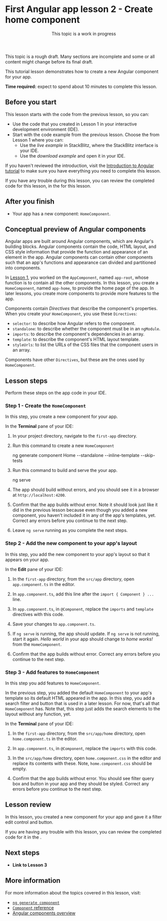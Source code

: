 # First Angular app lesson 2 - Create home component

<div class="callout is-important">

<header>This topic is a work in progress</header>

This topic is a rough draft. Many sections are incomplete and some or all content might change before its final draft.

<!--
This topic is a first draft. It is complete, but it some or all content might change before its final draft.

This topic is a final draft. It is complete and ready for review.
-->

</div>

This tutorial lesson demonstrates how to create a new Angular component for your app.

**Time required:** expect to spend about 10 minutes to complete this lesson.

## Before you start

This lesson starts with the code from the previous lesson, so you can:

*   Use the code that you created in Lesson 1 in your interactive development environment (IDE).
*   Start with the code example from the previous lesson. Choose the <live-example name="first-app-lesson-01"></live-example> from Lesson 1 where you can:
    *   Use the *live example* in StackBlitz, where the StackBlitz interface is your IDE.
    *   Use the *download example* and open it in your IDE.

If you haven't reviewed the introduction, visit the [Introduction to Angular tutorial](tutorial/first-app) to make sure you have everything you need to complete this lesson.

If you have any trouble during this lesson, you can review the completed code for this lesson, in the <live-example></live-example> for this lesson.

## After you finish

* Your app has a new component: `HomeComponent`.

## Conceptual preview of Angular components

Angular apps are built around Angular components, which are Angular's building blocks.
Angular components contain the code, HTML layout, and CSS style information that provide the function and appearance of an element in the app.
Angular components can contain other components such that an app's functions and appearance can divided and partitioned into components.

In [Lesson 1](tutorial/first-app/first-app-lesson-01), you worked on the `AppComponent`, named `app-root`, whose function is to contain all the other components.
In this lesson, you create a `HomeComponent`, named `app-home`, to provide the home page of the app.
In later lessons, you create more components to provide more features to the app.

Components contain *Directives* that describe the component's properties.
When you create your `HomeComponent`, you use these `Directives`:

*   `selector`: to describe how Angular refers to the component.
*   `standalone`: to describe whether the component must be in an `ngModule`.
*   `imports`: to describe the component's dependencies in an array.
*   `template`: to describe the component's HTML layout template.
*   `styleUrls`: to list the URLs of the CSS files that the component users in an array.

Components have other `Directives`, but these are the ones used by `HomeComponent`.

## Lesson steps

Perform these steps on the app code in your IDE.

### Step 1 - Create the `HomeComponent`

In this step, you create a new component for your app.

In the **Terminal** pane of your IDE:

1.  In your project directory, navigate to the `first-app` directory.
1.  Run this command to create a new `HomeComponent`

    <code-example format="shell" language="shell">

    ng generate component Home --standalone --inline-template --skip-tests

    </code-example>

1.  Run this command to build and serve the your app.

    <code-example format="shell" language="shell">

    ng serve

    </code-example>

1.  The app should build without errors, and you should see it in a browser at `http://localhost:4200`.
1.  Confirm that the app builds without error.
    Note it should look just like it did in the previous lesson because even though you added a new component, you haven't included it in any of the app's templates, yet.
    Correct any errors before you continue to the next step.
1.  Leave `ng serve` running as you complete the next steps.

### Step 2 - Add the new component to your app's layout

In this step, you add the new component to your app's layout so that it appears on your app.

In the **Edit** pane of your IDE:

1.  In the `first-app` directory, from the `src/app` directory, open `app.component.ts` in the editor.
1.  In `app.component.ts`, add this line after the `import { Component } ...` line.

    <code-example header="Add to src/app/app.component.ts" path="first-app-lesson-02/src/app/app.component.ts" region="import-home"></code-example>

1.  In `app.component.ts`, in `@Component`, replace the `imports` and `template` directives with this code.

    <code-example header="Replace in src/app/app.component.ts" path="first-app-lesson-02/src/app/app.component.ts" region="app-directives"></code-example>

1.  Save your changes to  `app.component.ts`.
1.  If `ng serve` is running, the app should update.
    If `ng serve` is not running, start it again.
    *Hello world* in your app should change to *home works!* from the `HomeComponent`.
1.  Confirm that the app builds without error.
    Correct any errors before you continue to the next step.

### Step 3 - Add features to `HomeComponent`

In this step you add features to `HomeComponent`.

In the previous step, you added the default `HomeComponent` to your app's template so its default HTML appeared in the app.
In this step, you add a search filter and button that is used in a later lesson.
For now, that's all that `HomeComponent` has.
Note that, this step just adds the search elements to the layout without any function, yet.

In the **Terminal** pane of your IDE:

1.  In the `first-app` directory, from the `src/app/home` directory, open `home.component.ts` in the editor.
1.  In `app.component.ts`, in `@Component`, replace the `imports`  with this code.

    <code-example header="Replace in src/app/home/home.component.ts" path="first-app-lesson-02/src/app/home/home.component.ts" region="home-template"></code-example>

1.  In the `src/app/home` directory, open `home.component.css` in the editor and replace its contents with these.
    Note, `home.component.css` should be empty.

    <code-example header="Replace in src/app/home/home.component.css" path="first-app-lesson-02/src/app/home/home.component.css"></code-example>

1.  Confirm that the app builds without error.
    You should see filter query box and button in your app and they should be styled.
    Correct any errors before you continue to the next step.

## Lesson review

In this lesson, you created a new component for your app and gave it a filter edit control and button.

If you are having any trouble with this lesson, you can review the completed code for it in the <live-example></live-example>.

## Next steps

* **Link to Lesson 3**

## More information

For more information about the topics covered in this lesson, visit:

*  [`ng generate component`](cli/generate#component-command)
*  [`Component` reference](api/core/Component)
*  [Angular components overview](guide/component-overview)
